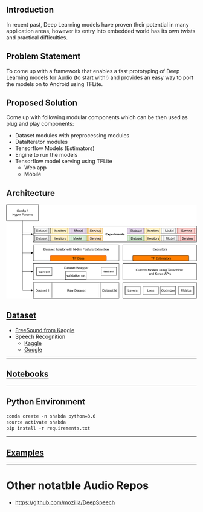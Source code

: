 ## Introduction

In recent past, Deep Learning models have proven their potential in many application areas, however its entry into embedded world has its own twists and practical difficulties.

## Problem Statement

To come up with a framework that enables a fast prototyping of Deep Learning models for Audio (to start with!) and provides an easy way to port the models on to Android using TFLite.

## Proposed Solution

Come up with following modular components which can be then used as plug and play components:
 - Dataset modules with preprocessing modules
 - DataIterator modules
 - Tensorflow Models (Estimators)
 - Engine to run the models
 - Tensorflow model serving using TFLite
    - Web app
    - Mobile

## Architecture

![](docs/images/shabda_stack.png)

## [Dataset](data)
- [FreeSound from Kaggle](https://www.kaggle.com/c/freesound-audio-tagging)
- Speech Recognition
    - [Kaggle](https://www.kaggle.com/c/tensorflow-speech-recognition-challenge)
    - [Google](https://www.tensorflow.org/tutorials/sequences/audio_recognition)


-----------------------------------------------------------------------------------------------------------------------

## [Notebooks](notebooks)

-----------------------------------------------------------------------------------------------------------------------


## Python Environment

```
conda create -n shabda python=3.6
source activate shabda
pip install -r requirements.txt
```

-----------------------------------------------------------------------------------------------------------------------

## [Examples](src/main/python/shabda/examples)


-----------------------------------------------------------------------------------------------------------------------




# Other notatble Audio Repos
- https://github.com/mozilla/DeepSpeech
